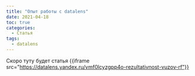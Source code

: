 ```yaml
---
title: "Опыт работы с datalens"
date: 2021-04-18
toc: true
categories:
  - Статья
tags:
  - datalens
---
```


Скоро туту будет статья
{{iframe src="https://datalens.yandex.ru/vmf0lcyzgpp4o-rezultativnost-vuzov-rf"}}
